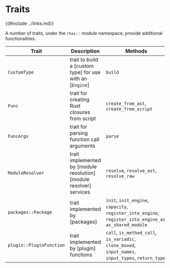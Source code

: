 Traits
======

{{#include ../links.md}}

A number of traits, under the `rhai::` module namespace, provide additional functionalities.

| Trait                    | Description                                                        | Methods                                                                                                  |
| ------------------------ | ------------------------------------------------------------------ | -------------------------------------------------------------------------------------------------------- |
| `CustomType`             | trait to build a [custom type] for use with an [`Engine`]          | `build`                                                                                                  |
| `Func`                   | trait for creating Rust closures from script                       | `create_from_ast`, `create_from_script`                                                                  |
| `FuncArgs`               | trait for parsing function call arguments                          | `parse`                                                                                                  |
| `ModuleResolver`         | trait implemented by [module resolution][module resolver] services | `resolve`, `resolve_ast`, `resolve_raw`                                                                  |
| `packages::Package`      | trait implemented by [packages]                                    | `init`, `init_engine`, `capacity`, `register_into_engine`, `register_into_engine_as`, `as_shared_module` |
| `plugin::PluginFunction` | trait implemented by [plugin] functions                            | `call`, `is_method_call`, `is_variadic`, `clone_boxed`, `input_names`, `input_types`, `return_type`      |
